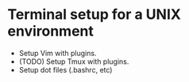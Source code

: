 # Terminal setup for a UNIX environment
- Setup Vim with plugins.
- (TODO) Setup Tmux with plugins.
- Setup dot files (.bashrc, etc)
